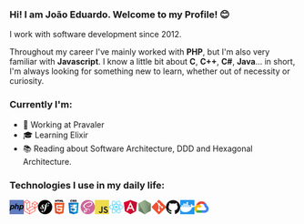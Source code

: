 ### Hi! I am João Eduardo. Welcome to my Profile! 😊

I work with software development since 2012.

Throughout my career I've mainly worked with **PHP**, but I'm also very familiar with **Javascript**. I know a little bit about **C**, **C++**, **C#**, **Java**... in short, I'm always looking for something new to learn, whether out of necessity or curiosity.

### Currently I'm:

- 👔 Working at Pravaler
- 🎓 Learning Elixir
- 📚 Reading about Software Architecture, DDD and Hexagonal Architecture.

### Technologies I use in my daily life:

<img align="left" width="25px" alt="PHP" src="./images/php.png" />
<img align="left" width="25px" alt="Laravel" src="./images/laravel.png" />
<img align="left" width="25px" alt="Symfony" src="./images/symfony.png" />
<img align="left" width="25px" alt="HTML 5" src="./images/html5.png" />
<img align="left" width="25px" alt="CSS 3" src="./images/css3.png" />
<img align="left" width="25px" alt="SASS" src="./images/sass.png" />
<img align="left" width="25px" alt="JS" src="./images/js.png" />
<img align="left" width="25px" alt="React" src="./images/react.png" />
<img align="left" width="25px" alt="Angular" src="./images/angular.png" />
<img align="left" width="25px" alt="Node" src="./images/node.png" />
<img align="left" width="25px" alt="Git" src="./images/git.png" />
<img align="left" width="25px" alt="Github" src="./images/github.png" />
<img align="left" width="25px" alt="Docker" src="./images/docker.png" />
<img align="left" width="25px" alt="GCP" src="./images/gcp.png" />

